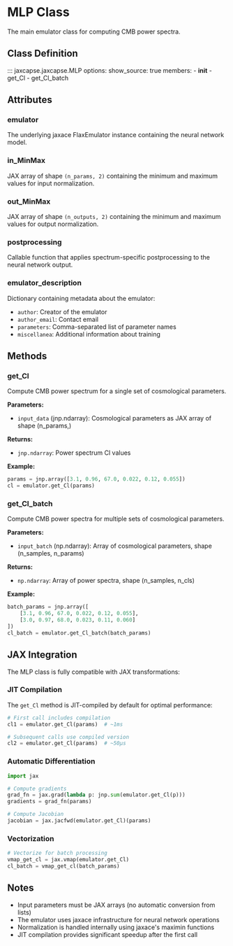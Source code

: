 # MLP Class

The main emulator class for computing CMB power spectra.

## Class Definition

::: jaxcapse.jaxcapse.MLP
    options:
      show_source: true
      members:
        - __init__
        - get_Cl
        - get_Cl_batch

## Attributes

### emulator
The underlying jaxace FlaxEmulator instance containing the neural network model.

### in_MinMax
JAX array of shape `(n_params, 2)` containing the minimum and maximum values for input normalization.

### out_MinMax
JAX array of shape `(n_outputs, 2)` containing the minimum and maximum values for output normalization.

### postprocessing
Callable function that applies spectrum-specific postprocessing to the neural network output.

### emulator_description
Dictionary containing metadata about the emulator:
- `author`: Creator of the emulator
- `author_email`: Contact email
- `parameters`: Comma-separated list of parameter names
- `miscellanea`: Additional information about training

## Methods

### get_Cl

Compute CMB power spectrum for a single set of cosmological parameters.

**Parameters:**
- `input_data` (jnp.ndarray): Cosmological parameters as JAX array of shape (n_params,)

**Returns:**
- `jnp.ndarray`: Power spectrum Cl values

**Example:**
```python
params = jnp.array([3.1, 0.96, 67.0, 0.022, 0.12, 0.055])
cl = emulator.get_Cl(params)
```

### get_Cl_batch

Compute CMB power spectra for multiple sets of cosmological parameters.

**Parameters:**
- `input_batch` (np.ndarray): Array of cosmological parameters, shape (n_samples, n_params)

**Returns:**
- `np.ndarray`: Array of power spectra, shape (n_samples, n_cls)

**Example:**
```python
batch_params = jnp.array([
    [3.1, 0.96, 67.0, 0.022, 0.12, 0.055],
    [3.0, 0.97, 68.0, 0.023, 0.11, 0.060]
])
cl_batch = emulator.get_Cl_batch(batch_params)
```

## JAX Integration

The MLP class is fully compatible with JAX transformations:

### JIT Compilation
The `get_Cl` method is JIT-compiled by default for optimal performance:
```python
# First call includes compilation
cl1 = emulator.get_Cl(params)  # ~1ms

# Subsequent calls use compiled version
cl2 = emulator.get_Cl(params)  # ~50μs
```

### Automatic Differentiation
```python
import jax

# Compute gradients
grad_fn = jax.grad(lambda p: jnp.sum(emulator.get_Cl(p)))
gradients = grad_fn(params)

# Compute Jacobian
jacobian = jax.jacfwd(emulator.get_Cl)(params)
```

### Vectorization
```python
# Vectorize for batch processing
vmap_get_cl = jax.vmap(emulator.get_Cl)
cl_batch = vmap_get_cl(batch_params)
```

## Notes

- Input parameters must be JAX arrays (no automatic conversion from lists)
- The emulator uses jaxace infrastructure for neural network operations
- Normalization is handled internally using jaxace's maximin functions
- JIT compilation provides significant speedup after the first call